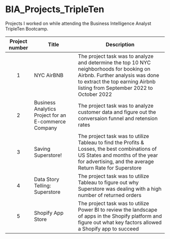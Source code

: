 # BIA_Projects_TripleTen
Projects I worked on while attending the Business Intelligence Analyst TripleTen Bootcamp.

| Project number | Title | Description |
| :-----------: | ----------- |----------- |
| 1 | NYC AirBNB| The project task was to analyze and determine the top 10 NYC neighborhoods for booking on Airbnb. Further analysis was done to extract the top earning Airbnb listing from September 2022 to October 2022 |
| 2 | Business Analytics Project for an E-commerce Company| The project task was to analyze customer data and figure out the conversaion funnel and retension rates |
| 3 | Saving Superstore! | The project task was to utilize Tableau to find the Profits & Losses, the best combinations of US States and months of the year for advertising, and the average Return Rate for Superstore  |
| 4 | Data Story Telling: Superstore | The project task was to utilize Tableau to figure out why Superstore was dealing with a high number of returned orders |
| 5 | Shopify App Store | The project task was to utilize Power BI to review the landscape of apps in the Shopify platform and figure out what key factors allowed a Shopify app to succeed |

